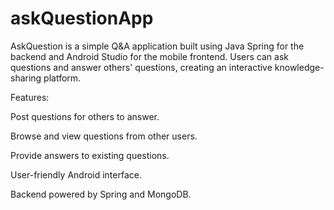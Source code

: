 # askQuestionApp

AskQuestion is a simple Q&A application built using Java Spring for the backend and Android Studio for the mobile frontend. Users can ask questions and answer others' questions, creating an interactive knowledge-sharing platform.

Features:

Post questions for others to answer.

Browse and view questions from other users.

Provide answers to existing questions.

User-friendly Android interface.

Backend powered by Spring and MongoDB.
